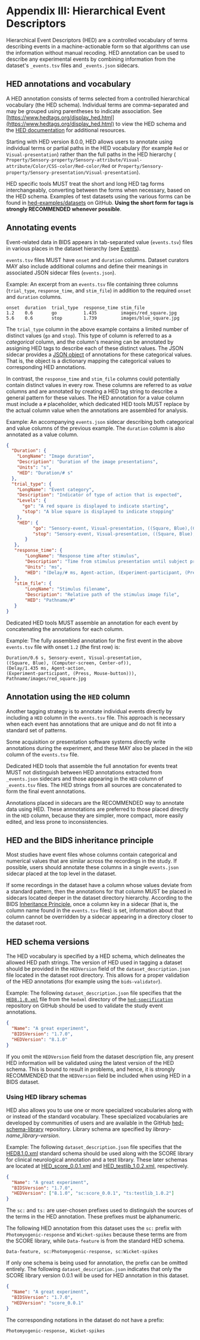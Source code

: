 # Appendix III: Hierarchical Event Descriptors

Hierarchical Event Descriptors (HED) are a controlled vocabulary of terms describing
events in a machine-actionable form so that algorithms can use the information without
manual recoding.
HED annotation can be used to describe any experimental events by combining
information from the dataset's `_events.tsv` files and `_events.json` sidecars.

## HED annotations and vocabulary

A HED annotation consists of terms selected from a controlled
hierarchical vocabulary (the HED schema).
Individual terms are comma-separated and may be grouped using parentheses to indicate
association.
See [https://www.hedtags.org/display_hed.html](https://www.hedtags.org/display_hed.html)
to view the HED schema and the
[HED documentation](https://hed-specification.readthedocs.io/en/latest/index.html)
for additional resources.

Starting with HED version 8.0.0, HED allows users to annotate using individual
terms or partial paths in the HED vocabulary (for example `Red` or `Visual-presentation`)
rather than the full paths in the HED hierarchy (
`Property/Sensory-property/Sensory-attribute/Visual-attribute/Color/CSS-color/Red-color/Red`
or
`Property/Sensory-property/Sensory-presentation/Visual-presentation`).

HED specific tools MUST treat the short and long HED tag forms interchangeably,
converting between the forms when necessary, based on the HED schema.
Examples of test datasets using the various forms can be found in
[hed-examples/datasets](https://github.com/hed-standard/hed-examples/tree/main/datasets)
on GitHub.
**Using the short form for tags is strongly RECOMMENDED whenever possible**.

## Annotating events

Event-related data in BIDS appears in tab-separated value (`events.tsv`)
files in various places in the dataset hierarchy
(see [Events](../04-modality-specific-files/05-task-events.md)).

`events.tsv` files MUST have `onset` and `duration` columns.
Dataset curators MAY also include additional columns and define their
meanings in associated JSON sidecar files (`events.json`).

Example: An excerpt from an `events.tsv` file containing three columns
(`trial_type`, `response_time`, and `stim_file`) in addition to
the required `onset` and `duration` columns.

```Text
onset  duration  trial_type  response_time stim_file
1.2    0.6       go          1.435         images/red_square.jpg
5.6    0.6       stop        1.739         images/blue_square.jpg
```

The `trial_type` column in the above example contains a limited number of distinct
values (`go` and `stop`).
This type of column is referred to as a *categorical* column,
and the column's meaning can be annotated by assigning HED tags to describe
each of these distinct values.
The JSON sidecar provides a [JSON object](https://www.json.org/json-en.html) of annotations for these categorical values.
That is, the object is a dictionary mapping the categorical values to corresponding HED annotations.

In contrast, the `response_time` and `stim_file` columns could potentially contain
distinct values in every row.
These columns are referred to as *value* columns and are annotated by creating
a HED tag string to describe a general pattern for these values.
The HED annotation for a value column must include a `#` placeholder,
which dedicated HED tools MUST replace by the actual column value when the annotations
are assembled for analysis.

Example: An accompanying `events.json` sidecar describing both categorical and
value columns of the previous example.
The `duration` column is also annotated as a value column.

```JSON
{
  "Duration": {
    "LongName": "Image duration",
    "Description": "Duration of the image presentations",
    "Units": "s",
    "HED": "Duration/# s"
  },
  "trial_type": {
    "LongName": "Event category",
    "Description": "Indicator of type of action that is expected",
    "Levels": {
      "go": "A red square is displayed to indicate starting",
      "stop": "A blue square is displayed to indicate stopping"
    },
    "HED": {
          "go": "Sensory-event, Visual-presentation, ((Square, Blue),(Computer-screen, Center-of))",
          "stop": "Sensory-event, Visual-presentation, ((Square, Blue), (Computer-screen, Center-of))"
       }
   },
   "response_time": {
       "LongName": "Response time after stimulus",
       "Description": "Time from stimulus presentation until subject presses button",
       "Units": "ms",
       "HED": "(Delay/# ms, Agent-action, (Experiment-participant, (Press, Mouse-button))),"
   },
   "stim_file": {
       "LongName": "Stimulus filename",
       "Description": "Relative path of the stimulus image file",
       "HED": "Pathname/#"
   }
}
```

Dedicated HED tools MUST assemble an annotation for each event by concatenating the
annotations for each column.

Example: The fully assembled annotation for the first event in the above
`events.tsv` file with onset `1.2` (the first row) is:

```Text
Duration/0.6 s, Sensory-event, Visual-presentation,
((Square, Blue), (Computer-screen, Center-of)),
(Delay/1.435 ms, Agent-action,
(Experiment-participant, (Press, Mouse-button))),
Pathname/images/red_square.jpg
```

## Annotation using the `HED` column

Another tagging strategy is to annotate individual events directly by
including a `HED` column in the `events.tsv` file.
This approach is necessary when each event has annotations that are unique
and do not fit into a standard set of patterns.

Some acquisition or presentation software systems directly
write annotations during the experiment, and these MAY also be placed in the
`HED` column of the `events.tsv` file.

Dedicated HED tools that assemble the full annotation for events treat MUST not distinguish
between HED annotations extracted from `_events.json` sidecars and those
appearing in the `HED` column of `_events.tsv` files.
The HED strings from all sources are concatenated to form the final
event annotations.

Annotations placed in sidecars are the RECOMMENDED way
to annotate data using HED.
These annnotations are preferred to those placed
directly in the `HED` column, because they are simpler, more compact,
more easily edited, and less prone to inconsistencies.

## HED and the BIDS inheritance principle

Most studies have event files whose columns contain categorical and
numerical values that are similar across the recordings in the study.
If possible, users should annotate these columns in a single
`events.json` sidecar placed at the top level in the dataset.

If some recordings in the dataset have a column whose values deviate from a
standard pattern, then the annotations for that column MUST be placed in
sidecars located deeper in the dataset directory hierarchy.
According to the BIDS [Inheritance Principle](../02-common-principles.md#the-inheritance-principle),
once a column key in a sidecar (that is, the column name found in the `events.tsv` files) is set,
information about that column cannot be overridden by a sidecar appearing in a directory
closer to the dataset root.

## HED schema versions

The HED vocabulary is specified by a HED schema,
which delineates the allowed HED path strings.
The version of HED used in tagging a dataset should be provided in the `HEDVersion`
field of the `dataset_description.json` file located in the dataset root directory.
This allows for a proper validation of the HED annotations
(for example using the `bids-validator`).

Example: The following `dataset_description.json` file specifies that the
[`HED8.1.0.xml`](https://github.com/hed-standard/hed-specification/tree/master/hedxml/HED8.1.0.xml)
file from the `hedxml` directory of the
[`hed-specification`](https://github.com/hed-standard/hed-specification)
repository on GitHub should be used to validate the study event annotations.

```JSON
{
  "Name": "A great experiment",
  "BIDSVersion": "1.7.0",
  "HEDVersion": "8.1.0"
}
```

If you omit the `HEDVersion` field from the dataset description file,
any present HED information will be validated using the latest version of the HED schema.
This is bound to result in problems, and hence, it is strongly RECOMMENDED that the
`HEDVersion` field be included when using HED in a BIDS dataset.

### Using HED library schemas

HED also allows you to use one or more specialized vocabularies along with or instead of
the standard vocabulary. These specialized vocabularies are developed by
communities of users and are available in the GitHub
[hed-schema-library](https://github.com/hed-standard/hed-schema-library) repository.
Library schema are specified by *library-name*_*library-version*.

Example: The following `dataset_description.json` file specifies that the
[HED8.1.0.xml](https://github.com/hed-standard/hed-specification/tree/master/hedxml/HED8.1.0.xml)
standard schema should be used along with the
SCORE library for clinical neurological annotation and a test library.
These later schemas are located at [HED_score_0.0.1.xml](https://github.com/hed-standard/hed-schema-library/blob/main/library_schemas/score/hedxml/HED_score_0.0.1.xml) and [HED_testlib_1.0.2.xml](https://github.com/hed-standard/hed-schema-library/blob/main/library_schemas/testlib/hedxml/HED_testlib_1.0.2.xml), respectively.

```JSON
{
  "Name": "A great experiment",
  "BIDSVersion": "1.7.0",
  "HEDVersion": ["8.1.0", "sc:score_0.0.1", "ts:testlib_1.0.2"]
}
```
The `sc:` and `ts:` are user-chosen prefixes used to distinguish the sources
of the terms in the HED annotation.
These prefixes must be alphanumeric.

The following HED annotation from this dataset uses the `sc:` prefix with
`Photomyogenic-response` and `Wicket-spikes` because these terms are from the
SCORE library, while `Data-feature` is from the standard HED schema.

```Text
Data-feature, sc:Photomyogenic-response, sc:Wicket-spikes
```

If only one schema is being used for annotation, the prefix can be omitted entirely.
The following `dataset_description.json` indicates that only the SCORE library version
0.0.1 will be used for HED annotation in this dataset.

```JSON
{
  "Name": "A great experiment",
  "BIDSVersion": "1.7.0",
  "HEDVersion": "score_0.0.1"
}
```

The corresponding notations in the dataset do not have a prefix:

```Text
Photomyogenic-response, Wicket-spikes
```
